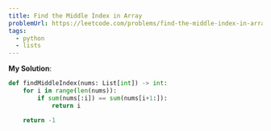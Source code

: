 ```yaml
---
title: Find the Middle Index in Array
problemUrl: https://leetcode.com/problems/find-the-middle-index-in-array/
tags:
  - python
  - lists
---
```


**My Solution**:

```py
def findMiddleIndex(nums: List[int]) -> int:
    for i in range(len(nums)):
        if sum(nums[:i]) == sum(nums[i+1:]):
            return i

    return -1
```
